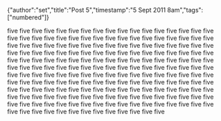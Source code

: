 {"author":"set","title":"Post 5","timestamp":"5 Sept 2011 8am","tags":["numbered"]}

five five five five five five five five five five
five five five five five five five five five five
five five five five five five five five five five
five five five five five five five five five five
five five five five five five five five five five
five five five five five five five five five five
five five five five five five five five five five
five five five five five five five five five five
five five five five five five five five five five
five five five five five five five five five five
five five five five five five five five five five
five five five five five five five five five five
five five five five five five five five five five
five five five five five five five five five five
five five five five five five five five five five
five five five five five five five five five five
five five five five five five five five five five
five five five five five five five five five five
five five five five five five five five five five
five five five five five five five five five five
